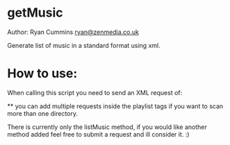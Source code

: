 getMusic
========

Author: Ryan Cummins <ryan@zenmedia.co.uk>

Generate list of music in a standard format using xml.

How to use:
========

When calling this script you need to send an XML request of:

<?xml version="1.0" encoding="ISO-8859-1"?>
<playlist>
	<request action="listMusic" directory="music" />
</playlist>

** you can add multiple requests inside the playlist tags if you want to scan more than one directory.

There is currently only the listMusic method, if you would like another method added feel free to submit a request and ill consider it. :)